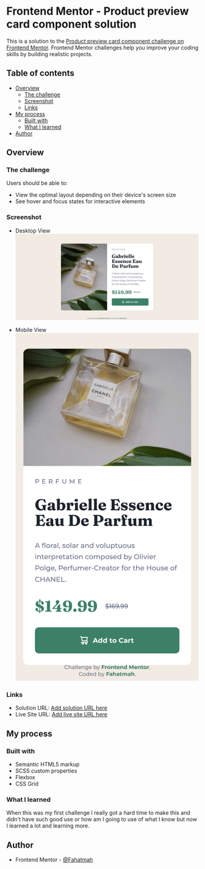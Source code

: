 # Frontend Mentor - Product preview card component solution

This is a solution to the [Product preview card component challenge on Frontend Mentor](https://www.frontendmentor.io/challenges/product-preview-card-component-GO7UmttRfa). Frontend Mentor challenges help you improve your coding skills by building realistic projects.

## Table of contents

-  [Overview](#overview)
   -  [The challenge](#the-challenge)
   -  [Screenshot](#screenshot)
   -  [Links](#links)
-  [My process](#my-process)
   -  [Built with](#built-with)
   -  [What I learned](#what-i-learned)
-  [Author](#author)

## Overview

### The challenge

Users should be able to:

-  View the optimal layout depending on their device's screen size
-  See hover and focus states for interactive elements

### Screenshot

-  Desktop View
   ![](/design/output-screenshots/desktop-view.png)

-  Mobile View
   ![](/design/output-screenshots/mobile-view.png)

### Links

-  Solution URL: [Add solution URL here](https://github.com/Fahatmah/product-preview-card-component-main-new.git)
-  Live Site URL: [Add live site URL here](https://product-preview-card-fem.netlify.app/)

## My process

### Built with

-  Semantic HTML5 markup
-  SCSS custom properties
-  Flexbox
-  CSS Grid

### What I learned

When this was my first challenge I really got a hard time to make this and didn't have such good use or how am I going to use of what I know but now I learned a lot and learning more.

## Author

-  Frontend Mentor - [@Fahatmah](https://www.frontendmentor.io/profile/Fahatmah)

